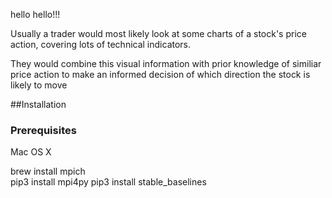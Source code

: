 hello hello!!!

Usually a trader would most likely look at some charts of a stock's price action, covering lots of technical indicators.

They would combine this visual information with prior knowledge of similiar price action to make an informed decision of which direction the stock is likely to move

##Installation
### Prerequisites

Mac OS X

brew install mpich <br>
pip3 install mpi4py
pip3 install stable_baselines